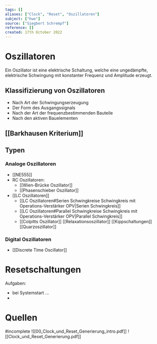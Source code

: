 ```yaml
---
tags: []
aliases: ["Clock", "Reset", "Oszillatoren"]
subject: ["hwe"]
source: ["Siegbert Schrempf"]
reference: []
created: 17th October 2022
---
```


# Oszillatoren
Ein Oszillator ist eine elektrische Schaltung, welche eine ungedämpfte, elektrische Schwingung mit konstanter Frequenz und Amplitude erzeugt.

## Klassifizierung von Oszillatoren
- Nach Art der Schwingungserzeugung
- Der Form des Ausgangssignals
- Nach der Art der frequenzbestimmenden Bauteile
- Nach den aktiven Bauelementen

## [[Barkhausen Kriterium]]

## Typen
### Analoge Oszillatoren
- [[NE555]]
- RC Oszillatoren:
	- [[Wien-Brücke Oszillator]]
	- [[Phasenschieber Oszillator]]
- [[LC Oszillatoren]]
	- [[LC Oszillatoren#Serien Schwingkreise Schwingkreis mit Operations-Verstärker OPV|Serien Schwingkreis]]
	- [[LC Oszillatoren#Parallel Schwingkreise Schwingkreis mit Operations-Verstärker OPV|Parallel Schwingkreis]]
	- [[Colpitts Oszillator]]
[[Relaxationsoszillator]]
[[Kippschaltungen]]
[[Quarzoszillator]]
### Digital Oszillatoren
- [[Discrete Time Oscillator]]

# Resetschaltungen

Aufgaben:
- bei Systemstart ...
- 

# Quellen
#incomplete 
![[00_Clock_und_Reset_Generierung_intro.pdf]]
![[Clock_und_Reset_Generierung.pdf]]